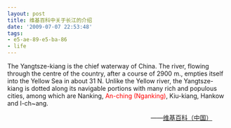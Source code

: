 ```yaml
---
layout: post
title: 维基百科中关于长江的介绍
date: '2009-07-07 22:53:48'
tags:
- e5-ae-89-e5-ba-86
- life
---
```



The Yangtsze-kiang is the chief waterway of China. The river, flowing through the centre of the country, after a course of 2900 m., empties itself into the Yellow Sea in about 31 N. Unlike the Yellow river, the Yangtsze-kiang is dotted along its navigable portions with many rich and populous cities, among which are Nanking, <span style="color:#ff0000;">An-ching (Nganking)</span>, Kiu-kiang, Hankow and I-ch~ang.

                                                                                   ——[维基百科（中国）](http://zh.wikipedia.org/wiki/User:Travel/%E6%B2%99%E7%9B%92)


